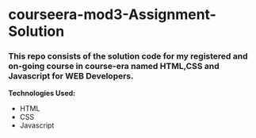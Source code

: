# courseera-mod3-Assignment-Solution

### This repo consists of the solution code for my registered and on-going course in course-era named HTML,CSS and Javascript for WEB Developers.

**Technologies Used:**
- HTML
- CSS
- Javascript
